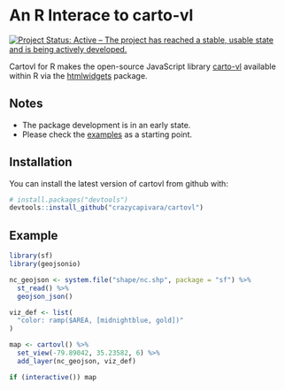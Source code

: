 
<!-- README.md is generated from README.Rmd. Please edit that file -->
An R Interace to carto-vl
=========================

[![Project Status: Active – The project has reached a stable, usable state and is being actively developed.](https://www.repostatus.org/badges/latest/active.svg)](https://www.repostatus.org/#active)

Cartovl for R makes the open-source JavaScript library [carto-vl](https://carto.com/developers/carto-vl/) available within R via the [htmlwidgets](https://www.htmlwidgets.org/) package.

Notes
-----

-   The package development is in an early state.
-   Please check the [examples](https://github.com/crazycapivara/cartovl/tree/master/inst/examples) as a starting point.

Installation
------------

You can install the latest version of cartovl from github with:

``` r
# install.packages("devtools")
devtools::install_github("crazycapivara/cartovl")
```

Example
-------

``` r
library(sf)
library(geojsonio)

nc_geojson <- system.file("shape/nc.shp", package = "sf") %>%
  st_read() %>%
  geojson_json()

viz_def <- list(
  "color: ramp($AREA, [midnightblue, gold])"
)

map <- cartovl() %>%
  set_view(-79.89042, 35.23582, 6) %>%
  add_layer(nc_geojson, viz_def)

if (interactive()) map
```
